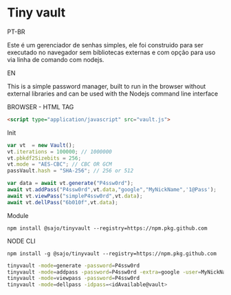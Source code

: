 # Tiny vault

PT-BR

Este é um gerenciador de senhas simples, ele foi construido para ser executado no navegador sem bibliotecas externas e com opção para uso via linha de comando com nodejs.

EN

This is a simple password manager, built to run in the browser without external libraries and can be used with the Nodejs command line interface


BROWSER - HTML TAG 

```HTML
<script type="application/javascript" src="vault.js">
````

Init
```Javascript
var vt  = new Vault();
vt.iterations = 100000; // 1000000
vt.pbkdf2Sizebits = 256;
vt.mode = "AES-CBC"; // CBC OR GCM
passVault.hash = "SHA-256"; // 256 or 512
````


```Javascript
var data = await vt.generate("P4ssw0rd");
await vt.addPass("P4ssw0rd",vt.data,"google","MyNickName",'1@Pass');
await vt.viewPass("simpleP4ssw0rd",vt.data);
await vt.dellPass("6b010f",vt.data);
```

Module 

```
npm install @sajo/tinyvault --registry=https://npm.pkg.github.com
```
NODE CLI
```
npm install -g @sajo/tinyvault --registry=https://npm.pkg.github.com
```



```sh
tinyvault -mode=generate -password=P4ssw0rd
tinyvault -mode=addpass -password=P4ssw0rd -extra=google -user=MyNickName -newpass=1@Pass
tinyvault -mode=viewpass -password=P4ssw0rd
tinyvault -mode=dellpass -idpass=<idAvailable@vault>
```



